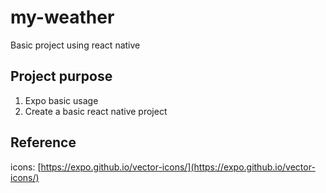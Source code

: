 # my-weather
Basic project using react native

## Project purpose
1. Expo basic usage
2. Create a basic react native project

## Reference
icons: [https://expo.github.io/vector-icons/](https://expo.github.io/vector-icons/)